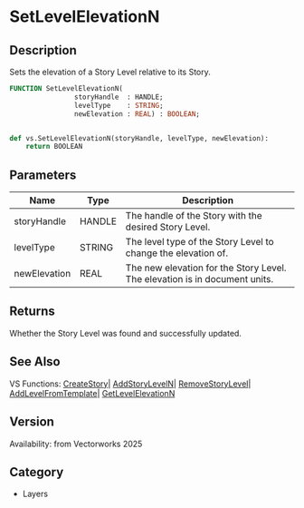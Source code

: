 # SetLevelElevationN

## Description
Sets the elevation of a Story Level relative to its Story.

```pascal
FUNCTION SetLevelElevationN(
				storyHandle  : HANDLE;
				levelType    : STRING;
				newElevation : REAL) : BOOLEAN;
```

```python

def vs.SetLevelElevationN(storyHandle, levelType, newElevation):
    return BOOLEAN
```

## Parameters
|Name|Type|Description|
|---|---|---|
|storyHandle|HANDLE|The handle of the Story with the desired Story Level.|
|levelType|STRING|The level type of the Story Level to change the elevation of.|
|newElevation|REAL|The new elevation for the Story Level. The elevation is in document units.|

## Returns
Whether the Story Level was found and successfully updated.

## See Also
VS Functions:
[CreateStory](CreateStory.md)| [AddStoryLevelN](AddStoryLevelN.md)| [RemoveStoryLevel](RemoveStoryLevel.md)| [AddLevelFromTemplate](AddLevelFromTemplate.md)| [GetLevelElevationN](GetLevelElevationN.md)

## Version
Availability: from Vectorworks 2025
## Category
* Layers

